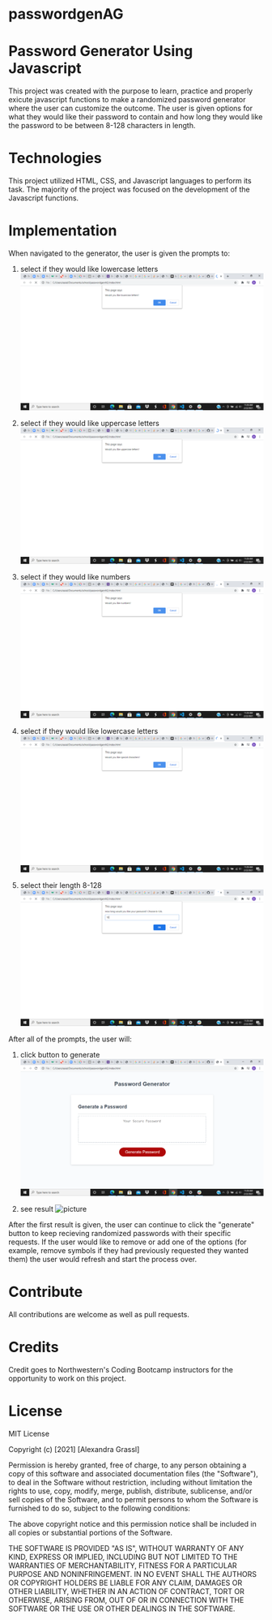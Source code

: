 # passwordgenAG

# Password Generator Using Javascript

This project was created with the purpose to learn, practice and properly exicute javascript functions to make a randomized password generator where the user can customize the outcome. The user is given options for what they would like their password to contain and how long they would like the password to be between 8-128 characters in length. 

# Technologies 

This project utilized HTML, CSS, and Javascript languages to perform its task. The majority of the project was focused on the development of the Javascript functions.

# Implementation

When navigated to the generator, the user is given the prompts to:

1. select if they would like lowercase letters
![picture](assets/images/lwr.png)

2. select if they would like uppercase letters
![picture](assets/images/upr.png)

3. select if they would like numbers
![picture](assets/images/nbr.png)

4. select if they would like lowercase letters
![picture](assets/images/sym.png)

5. select their length 8-128
![picture](assets/images/lgth.png)

After all of the prompts, the user will:

1. click button to generate
![picture](assets/images/gnr.png)

2. see result
![picture](assets/images.rslt.png)

After the first result is given, the user can continue to click the "generate" button to keep recieving randomized passwords with their specific requests. If the user would like to remove or add one of the options (for example, remove symbols if they had previously requested they wanted them) the user would refresh and start the process over.

# Contribute
All contributions are welcome as well as pull requests.

# Credits
Credit goes to Northwestern's Coding Bootcamp instructors for the opportunity to work on this project.

# License
MIT License

Copyright (c) [2021] [Alexandra Grassl]

Permission is hereby granted, free of charge, to any person obtaining a copy
of this software and associated documentation files (the "Software"), to deal
in the Software without restriction, including without limitation the rights
to use, copy, modify, merge, publish, distribute, sublicense, and/or sell
copies of the Software, and to permit persons to whom the Software is
furnished to do so, subject to the following conditions:

The above copyright notice and this permission notice shall be included in all
copies or substantial portions of the Software.

THE SOFTWARE IS PROVIDED "AS IS", WITHOUT WARRANTY OF ANY KIND, EXPRESS OR
IMPLIED, INCLUDING BUT NOT LIMITED TO THE WARRANTIES OF MERCHANTABILITY,
FITNESS FOR A PARTICULAR PURPOSE AND NONINFRINGEMENT. IN NO EVENT SHALL THE
AUTHORS OR COPYRIGHT HOLDERS BE LIABLE FOR ANY CLAIM, DAMAGES OR OTHER
LIABILITY, WHETHER IN AN ACTION OF CONTRACT, TORT OR OTHERWISE, ARISING FROM,
OUT OF OR IN CONNECTION WITH THE SOFTWARE OR THE USE OR OTHER DEALINGS IN THE
SOFTWARE.

